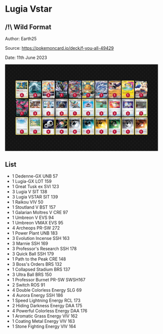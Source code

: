 # Lugia Vstar

## /!\ Wild Format

Author: Earth25

Source: <https://pokemoncard.io/deck/f-you-all-49429>

Date: 11th June 2023

![decklist](../../images/SVI/Lugia%20Vstar/4-%20Lugia%20Vstar.png)

## List

* 1 Dedenne-GX UNB 57
* 1 Lugia-GX LOT 159
* 1 Great Tusk ex SVI 123
* 3 Lugia V SIT 138
* 3 Lugia VSTAR SIT 139
* 1 Raikou VIV 50
* 1 Stoutland V BST 157
* 1 Galarian Moltres V CRE 97
* 1 Umbreon V EVS 94
* 1 Umbreon VMAX EVS 95
* 4 Archeops PR-SW 272
* 1 Power Plant UNB 183
* 3 Evolution Incense SSH 163
* 3 Marnie SSH 169
* 3 Professor's Research SSH 178
* 3 Quick Ball SSH 179
* 1 Path to the Peak CRE 148
* 3 Boss's Orders BRS 132
* 1 Collapsed Stadium BRS 137
* 3 Ultra Ball BRS 150
* 1 Professor Burnet PR-SW SWSH167
* 2 Switch ROS 91
* 4 Double Colorless Energy SLG 69
* 4 Aurora Energy SSH 186
* 1 Speed Lightning Energy RCL 173
* 2 Hiding Darkness Energy DAA 175
* 4 Powerful Colorless Energy DAA 176
* 1 Aromatic Grass Energy VIV 162
* 1 Coating Metal Energy VIV 163
* 1 Stone Fighting Energy VIV 164

